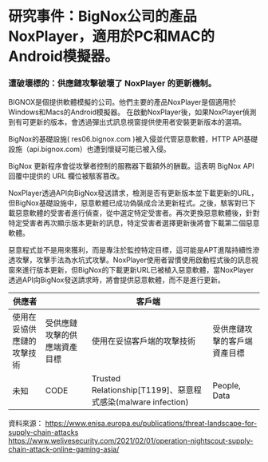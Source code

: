 # 研究事件：BigNox公司的產品NoxPlayer，適用於PC和MAC的Android模擬器。 

### 遭破壞標的：供應鏈攻擊破壞了 NoxPlayer 的更新機制。 

BIGNOX是個提供軟體模擬的公司。他們主要的產品NoxPlayer是個適用於Windows和Macs的Android模擬器。 
在啟動NoxPlayer後，如果NoxPlayer偵測到有可更新的版本，會透過彈出式訊息視窗提供使用者安裝更新版本的選項。 

BigNox的基礎設施( res06.bignox.com )被入侵並代管惡意軟體，HTTP API基礎設施（api.bignox.com）也遭到懷疑可能已被入侵。 

BigNox 更新程序會從攻擊者控制的服務器下載額外的酬載。這表明 BigNox API 回覆中提供的 URL 欄位被駭客篡改。 

NoxPlayer透過API向BigNox發送請求，檢測是否有更新版本並下載更新的URL，但BigNox基礎設施中，惡意軟體已成功偽裝成合法更新程式。之後，駭客對已下載惡意軟體的受害者進行偵查，從中選定特定受害者。再次更換惡意軟體後，針對特定受害者再次顯示版本更新的訊息，特定受害者選擇更新後將會下載第二個惡意軟體。 


惡意程式並不是用來獲利，而是專注於監控特定目標，這可能是APT進階持續性滲透攻擊，攻擊手法為水坑式攻擊。NoxPlayer使用者習慣使用啟動程式後的訊息視窗來進行版本更新，但BigNox的下載更新URL已被植入惡意軟體，當NoxPlayer透過API向BigNox發送請求時，將會提供惡意軟體，而不是進行更新。 

 
|供應者 | |客戶端| | 
|------|------|------|------|
|使用在妥協供應鏈的攻擊技術 |受供應鏈攻擊的供應端資產目標 |使用在妥協客戶端的攻擊技術 |受供應鏈攻擊的客戶端資產目標|
|未知|CODE|Trusted Relationship[T1199]、惡意程式感染(malware infection)|People,  Data |

 
資料來源：
https://www.enisa.europa.eu/publications/threat-landscape-for-supply-chain-attacks 
https://www.welivesecurity.com/2021/02/01/operation-nightscout-supply-chain-attack-online-gaming-asia/ 
